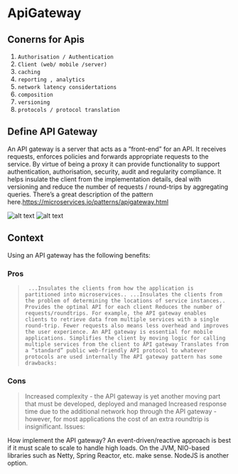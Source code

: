 # ApiGateway

## Conerns for Apis	
1. `Authorisation / Authentication`
2. `Client (web/ mobile /server)`
3. `caching`
4. `reporting , analytics`
5. `network latency considertations`
6. `composition`
7. `versioning`
8. `protocols / protocol translation`
	


## Define API Gateway
An API gateway is a server that acts as a “front-end” for an API. It receives requests, enforces policies and forwards appropriate requests to the service. By virtue of being a proxy it can provide functionality to support authentication, authorisation, security, audit and regularity compliance. It helps insulate the client from the implementation details, deal with versioning and reduce the number of requests / round-trips by aggregating queries. There’s a great description of the pattern here.https://microservices.io/patterns/apigateway.html

![alt text](https://microservices.io/i/apigateway.jpg  "logo1")
 ![alt text](https://microservices.io/i/bffe.png  "logo1")
 
 
 ## Context
 Using an API gateway has the following benefits:
### Pros
>` ...Insulates the clients from how the application is partitioned into microservices..
...Insulates the clients from the problem of determining the locations of service instances..
Provides the optimal API for each client
Reduces the number of requests/roundtrips. For example, the API gateway enables clients to retrieve data from multiple services with a single round-trip. Fewer requests also means less overhead and improves the user experience. An API gateway is essential for mobile applications.
Simplifies the client by moving logic for calling multiple services from the client to API gateway
Translates from a “standard” public web-friendly API protocol to whatever protocols are used internally
The API gateway pattern has some drawbacks:`
### Cons
>Increased complexity - the API gateway is yet another moving part that must be developed, deployed and managed
Increased response time due to the additional network hop through the API gateway - however, for most applications the cost of an extra roundtrip is insignificant.
Issues:


How implement the API gateway? An event-driven/reactive approach is best if it must scale to scale to handle high loads. On the JVM, NIO-based libraries such as Netty, Spring Reactor, etc. make sense. NodeJS is another option.
